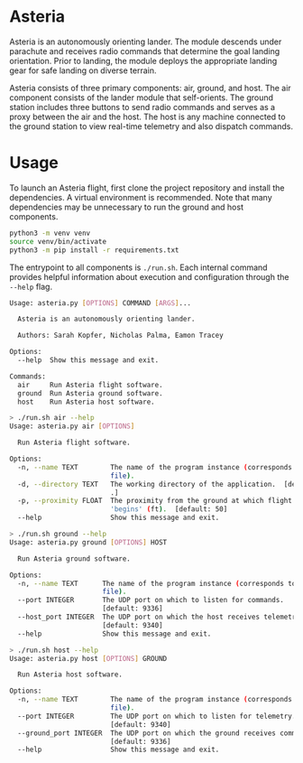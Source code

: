 # Asteria

Asteria is an autonomously orienting lander. The module descends under parachute and receives radio commands that determine the goal landing orientation. Prior to landing, the module deploys the appropriate landing gear for safe landing on diverse terrain.

Asteria consists of three primary components: air, ground, and host. The air component consists of the lander module that self-orients. The ground station includes three buttons to send radio commands and serves as a proxy between the air and the host. The host is any machine connected to the ground station to view real-time telemetry and also dispatch commands.

# Usage

To launch an Asteria flight, first clone the project repository and install the dependencies. A virtual environment is recommended. Note that many dependencies may be unnecessary to run the ground and host components.

```bash
python3 -m venv venv
source venv/bin/activate
python3 -m pip install -r requirements.txt
```

The entrypoint to all components is `./run.sh`. Each internal command provides helpful information about execution and configuration through the `--help` flag.

```bash
Usage: asteria.py [OPTIONS] COMMAND [ARGS]...

  Asteria is an autonomously orienting lander.

  Authors: Sarah Kopfer, Nicholas Palma, Eamon Tracey

Options:
  --help  Show this message and exit.

Commands:
  air     Run Asteria flight software.
  ground  Run Asteria ground software.
  host    Run Asteria host software.
```
```bash
> ./run.sh air --help
Usage: asteria.py air [OPTIONS]

  Run Asteria flight software.

Options:
  -n, --name TEXT        The name of the program instance (corresponds to log
                         file).
  -d, --directory TEXT   The working directory of the application.  [default:
                         .]
  -p, --proximity FLOAT  The proximity from the ground at which flight
                         'begins' (ft).  [default: 50]
  --help                 Show this message and exit.
```
```bash
> ./run.sh ground --help
Usage: asteria.py ground [OPTIONS] HOST

  Run Asteria ground software.

Options:
  -n, --name TEXT      The name of the program instance (corresponds to log
                       file).
  --port INTEGER       The UDP port on which to listen for commands.
                       [default: 9336]
  --host_port INTEGER  The UDP port on which the host receives telemetry.
                       [default: 9340]
  --help               Show this message and exit.
```
```bash
> ./run.sh host --help
Usage: asteria.py host [OPTIONS] GROUND

  Run Asteria host software.

Options:
  -n, --name TEXT        The name of the program instance (corresponds to log
                         file).
  --port INTEGER         The UDP port on which to listen for telemetry.
                         [default: 9340]
  --ground_port INTEGER  The UDP port on which the ground receives commands.
                         [default: 9336]
  --help                 Show this message and exit.
```
